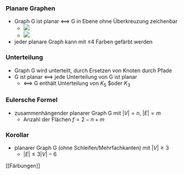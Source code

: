 ### Planare Graphen
+ Graph G ist planar <==> G in Ebene ohne Überkreuzung zeichenbar
	+ ![](../../z_images/Pasted%20image%2020220525154322.png)
	+ ![](../../z_images/Pasted%20image%2020220525154342.png)
+  jeder planare Graph kann mit ≤4 Farben gefärbt werden

### Unterteilung
+ Graph G wird unterteilt, durch Ersetzen von Knoten durch Pfade
+ G ist planar <==> jede Unterteilung von G ist planar
	+ <==> G enthält Unterteilung von $K_5$ $oder $K_3$

### Eulersche Formel
+ zusammenhängender planarer Graph G mit $|V|=n$, $|E|=m$
	+ Anzahl der Flächen $f=2-n+m$

### Korollar
+ planarer Graph G (ohne Schleifen/Mehrfachkanten) mit $|V|≥3$
	+ $|E|≤3|V|-6$

[[Färbungen]]
